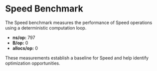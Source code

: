 # Speed Benchmark

The Speed benchmark measures the performance of Speed operations using a deterministic computation loop.

- **ns/op:** 797
- **B/op:** 0
- **allocs/op:** 0

These measurements establish a baseline for Speed and help identify optimization opportunities.
